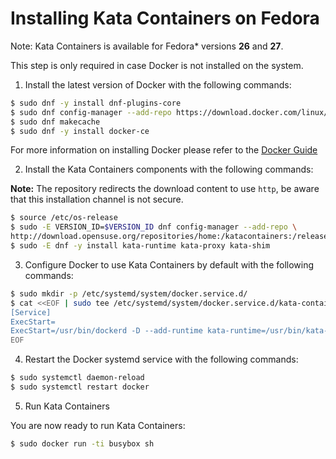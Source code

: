 # Installing Kata Containers on Fedora

Note:
Kata Containers is available for Fedora\* versions **26** and **27**.

This step is only required in case Docker is not installed on the system.
1. Install the latest version of Docker with the following commands:

```bash
$ sudo dnf -y install dnf-plugins-core
$ sudo dnf config-manager --add-repo https://download.docker.com/linux/fedora/docker-ce.repo
$ sudo dnf makecache
$ sudo dnf -y install docker-ce
```

For more information on installing Docker please refer to the
[Docker Guide](https://docs.docker.com/engine/installation/linux/fedora)

2. Install the Kata Containers components with the following commands:

  **Note:** The repository redirects the download content to use `http`, be aware that this installation channel is not secure.
```bash
$ source /etc/os-release
$ sudo -E VERSION_ID=$VERSION_ID dnf config-manager --add-repo \
http://download.opensuse.org/repositories/home:/katacontainers:/release/Fedora\_$VERSION_ID/home:katacontainers:release.repo
$ sudo -E dnf -y install kata-runtime kata-proxy kata-shim
```

3. Configure Docker to use Kata Containers by default with the following commands:

```bash
$ sudo mkdir -p /etc/systemd/system/docker.service.d/
$ cat <<EOF | sudo tee /etc/systemd/system/docker.service.d/kata-containers.conf
[Service]
ExecStart=
ExecStart=/usr/bin/dockerd -D --add-runtime kata-runtime=/usr/bin/kata-runtime --default-runtime=kata-runtime
EOF
```

4. Restart the Docker systemd service with the following commands:

```bash
$ sudo systemctl daemon-reload
$ sudo systemctl restart docker
```

5. Run Kata Containers

You are now ready to run Kata Containers:

```bash
$ sudo docker run -ti busybox sh
```
